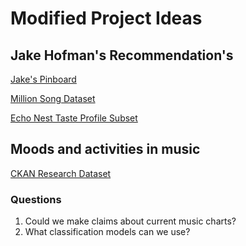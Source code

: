 # Modified Project Ideas


## Jake Hofman's Recommendation's

[Jake's Pinboard](https://pinboard.in/u:jhofman/t:data/t:music/)

[Million Song Dataset](http://blog.echonest.com/post/11992136676/taste-profiles-get-added-to-the-million-song)

[Echo Nest Taste Profile Subset](https://labrosa.ee.columbia.edu/millionsong/tasteprofile)

## Moods and activities in music

[CKAN Research Dataset](http://ckan.data.alpha.jisc.ac.uk/dataset/852024)

### Questions
1. Could we make claims about current music charts?
2. What classification models can we use?

